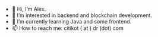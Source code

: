 - 👋 Hi, I’m Alex.
- 👀 I’m interested in backend and blockchain development.
- 🌱 I’m currently learning Java and some frontend.
- 📫 How to reach me: citikot ( at ) dr (dot) com

<!---
citikot/citikot is a ✨ special ✨ repository because its `README.md` (this file) appears on your GitHub profile.
You can click the Preview link to take a look at your changes.
--->
